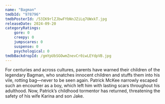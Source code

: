 ```yaml
---
name: "Bagman"
tmdbId: "978796"
tmdbPosterId: /53IK9rlZJbwFYbNnJZiLq7UWxkT.jpg
releaseDate: 2024-09-20
categoryRatings:
    gore: 0
    creepy: 0
    jumpscares: 0
    suspense: 0
    psychological: 0
tmdbBackdropId: /gmYpUbSGOwmZnevCr0iwLEYdpVB.jpg
---
```

For centuries and across cultures, parents have warned their children of the legendary Bagman, who snatches innocent children and stuffs them into his vile, rotting bag—never to be seen again. Patrick McKee narrowly escaped such an encounter as a boy, which left him with lasting scars throughout his adulthood. Now, Patrick’s childhood tormentor has returned, threatening the safety of his wife Karina and son Jake.
